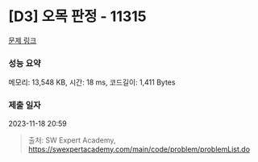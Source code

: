 # [D3] 오목 판정 - 11315 

[문제 링크](https://swexpertacademy.com/main/code/problem/problemDetail.do?contestProbId=AXaSUPYqPYMDFASQ) 

### 성능 요약

메모리: 13,548 KB, 시간: 18 ms, 코드길이: 1,411 Bytes

### 제출 일자

2023-11-18 20:59



> 출처: SW Expert Academy, https://swexpertacademy.com/main/code/problem/problemList.do